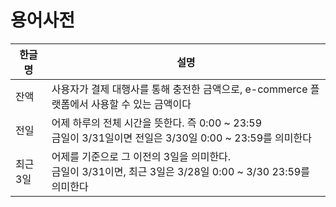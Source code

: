# 용어사전

| 한글명   | 설명                                                                             |
|-------|--------------------------------------------------------------------------------|
| 잔액    | 사용자가 결제 대행사를 통해 충전한 금액으로, e-commerce 플랫폼에서 사용할 수 있는 금액이다                       |
| 전일    | 어제 하루의 전체 시간을 뜻한다. 즉 0:00 ~ 23:59<br>금일이 3/31일이면 전일은 3/30일 0:00 ~ 23:59를 의미한다  |
| 최근 3일 | 어제를 기준으로 그 이전의 3일을 의미한다.<br/> 금일이 3/31이면, 최근 3일은 3/28일 0:00 ~ 3/30 23:59를 의미한다 |